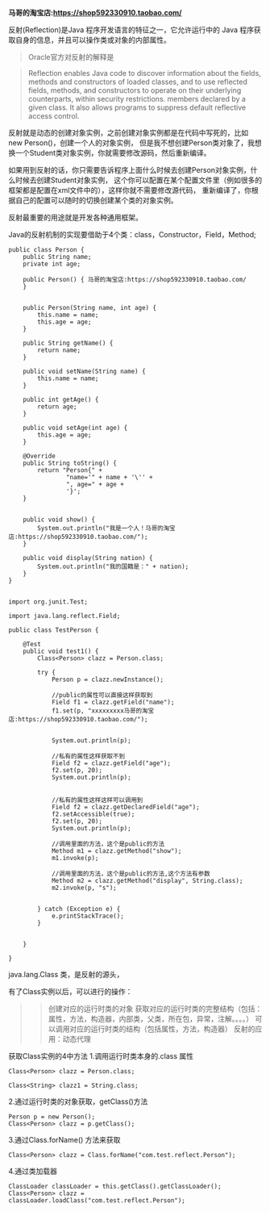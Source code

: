 **马哥的淘宝店:https://shop592330910.taobao.com/**



反射(Reflection)是Java 程序开发语言的特征之一，它允许运行中的 Java 程序获取自身的信息，并且可以操作类或对象的内部属性。
>Oracle官方对反射的解释是

>Reflection enables Java code to discover information about the fields, methods and constructors of loaded classes, and to use reflected 
>fields, methods, and constructors to operate on their underlying counterparts, within security restrictions.
>members declared by a given class. It also allows programs to suppress default reflective access control.

反射就是动态的创建对象实例，之前创建对象实例都是在代码中写死的，比如 new Person()，创建一个人的对象实例，
但是我不想创建Person类对象了，我想换一个Student类对象实例，你就需要修改源码，然后重新编译。

如果用到反射的话，你只需要告诉程序上面什么时候去创建Person对象实例，什么时候去创建Student对象实例，
这个你可以配置在某个配置文件里（例如很多的框架都是配置在xml文件中的），这样你就不需要修改源代码，
重新编译了，你根据自己的配置可以随时的切换创建某个类的对象实例。

反射最重要的用途就是开发各种通用框架。

Java的反射机制的实现要借助于4个类：class，Constructor，Field，Method;


```
public class Person {
    public String name;
    private int age;

    public Person() { 马哥的淘宝店:https://shop592330910.taobao.com/
    }


    public Person(String name, int age) {
        this.name = name;
        this.age = age;
    }

    public String getName() {
        return name;
    }

    public void setName(String name) {
        this.name = name;
    }

    public int getAge() {
        return age;
    }

    public void setAge(int age) {
        this.age = age;
    }

    @Override
    public String toString() {
        return "Person{" +
                "name='" + name + '\'' +
                ", age=" + age +
                '}';
    }


    public void show() {
        System.out.println("我是一个人！马哥的淘宝店:https://shop592330910.taobao.com/");
    }

    public void display(String nation) {
        System.out.println("我的国籍是：" + nation);
    }
}
```

```

import org.junit.Test;

import java.lang.reflect.Field;

public class TestPerson {

    @Test
    public void test1() {
        Class<Person> clazz = Person.class;

        try {
            Person p = clazz.newInstance();

            //public的属性可以直接这样获取到
            Field f1 = clazz.getField("name");
            f1.set(p, "xxxxxxxxx马哥的淘宝店:https://shop592330910.taobao.com/");


            System.out.println(p);

            //私有的属性这样获取不到
            Field f2 = clazz.getField("age");
            f2.set(p, 20);
            System.out.println(p);


            //私有的属性这样这样可以调用到
            Field f2 = clazz.getDeclaredField("age");
            f2.setAccessible(true);
            f2.set(p, 20);
            System.out.println(p);
            
            //调用里面的方法，这个是public的方法
            Method m1 = clazz.getMethod("show");
            m1.invoke(p);

            //调用里面的方法，这个是public的方法,这个方法有参数
            Method m2 = clazz.getMethod("display", String.class);
            m2.invoke(p, "s");


        } catch (Exception e) {
            e.printStackTrace();
        }


    }

}

```

java.lang.Class 类，是反射的源头，


有了Class实例以后，可以进行的操作：
>>创建对应的运行时类的对象
>>获取对应的运行时类的完整结构（包括：属性，方法，构造器，内部类，父类，所在包，异常，注解。。。。）
>>可以调用对应的运行时类的结构（包括属性，方法，构造器）
>>反射的应用：动态代理

获取Class实例的4中方法
1.调用运行时类本身的.class 属性

```
Class<Person> clazz = Person.class;

Class<String> clazz1 = String.class;
```

2.通过运行时类的对象获取，getClass()方法

```
Person p = new Person();
Class<Person> clazz = p.getClass();
```
3.通过Class.forName() 方法来获取

```
Class<Person> clazz = Class.forName("com.test.reflect.Person");
```
4.通过类加载器

```
ClassLoader classLoader = this.getClass().getClassLoader();
Class<Person> clazz = classLoader.loadClass("com.test.reflect.Person");
```







